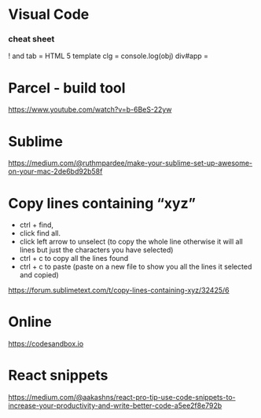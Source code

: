 # Visual Code
### cheat sheet
! and tab = HTML 5 template
clg = console.log(obj)
div#app = <div id="app"></div>

# Parcel - build tool
https://www.youtube.com/watch?v=b-6BeS-22yw

# Sublime
https://medium.com/@ruthmpardee/make-your-sublime-set-up-awesome-on-your-mac-2de6bd92b58f

# Copy lines containing “xyz”
* ctrl + find, 
* click find all. 
* click left arrow to unselect (to copy the whole line otherwise it will all lines but just the characters you have selected)
* ctrl + c to copy all the lines found
* ctrl + c to paste (paste on a new file to show you all the lines it selected and copied)

https://forum.sublimetext.com/t/copy-lines-containing-xyz/32425/6

# Online
https://codesandbox.io

# React snippets
https://medium.com/@aakashns/react-pro-tip-use-code-snippets-to-increase-your-productivity-and-write-better-code-a5ee2f8e792b
